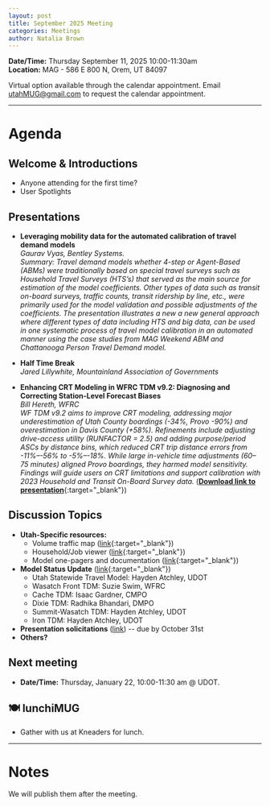 ```yaml
---
layout: post
title: September 2025 Meeting
categories: Meetings
author: Natalia Brown
---
```


**Date/Time:** Thursday September 11, 2025 10:00-11:30am  
**Location:** MAG - 586 E 800 N, Orem, UT 84097 <br/>

Virtual option available through the calendar appointment. Email utahMUG@gmail.com to request the calendar appointment.

---

# Agenda

## Welcome & Introductions

- Anyone attending for the first time?
- User Spotlights

## Presentations

- **Leveraging mobility data for the automated calibration of travel demand models** <br/>_Gaurav Vyas, Bentley Systems._<br/>_Summary: Travel demand models whether 4-step or Agent-Based (ABMs) were traditionally based on special travel surveys such as Household Travel Surveys (HTS’s) that served as the main source for estimation of the model coefficients. Other types of data such as transit on-board surveys, traffic counts, transit ridership by line, etc., were primarily used for the model validation and possible adjustments of the coefficients. The presentation illustrates a new a new general approach where different types of data including HTS and big data, can be used in one systematic process of travel model calibration in an automated manner using the case studies from MAG Weekend ABM and Chattanooga Person Travel Demand model._

- **Half Time Break**<br>_Jared Lillywhite, Mountainland Association of Governments_

- **Enhancing CRT Modeling in WFRC TDM v9.2: Diagnosing and Correcting Station-Level Forecast Biases** <br/>_Bill Hereth, WFRC_<br/>_WF TDM v9.2 aims to improve CRT modeling, addressing major underestimation of Utah County boardings (-34%, Provo -90%) and overestimation in Davis County (+58%). Refinements include adjusting drive-access utility (RUNFACTOR = 2.5) and adding purpose/period ASCs by distance bins, which reduced CRT trip distance errors from -11%–-56% to -5%–-18%. While large in-vehicle time adjustments (60–75 minutes) aligned Provo boardings, they harmed model sensitivity. Findings will guide users on CRT limitations and support calibration with 2023 Household and Transit On-Board Survey data._ ([**Download link to presentation**](https://docs.google.com/presentation/d/1vms6dSRLROttmH4DlDV9_EON4AESysZSyNy2pfm9oYo){:target="\_blank"})

## Discussion Topics

- **Utah-Specific resources:**
  - Volume traffic map ([link](https://unifiedplan.org/traffic-volume-map/){:target="\_blank"})
  - Household/Job viewer ([link](https://unifiedplan.org/utah-household-job-forecast-map/){:target="\_blank"})
  - Model one-pagers and documentation ([link](https://utahmug.org/models/){:target="\_blank"})
- **Model Status Update** ([link](https://docs.google.com/presentation/d/10oamHc9ogYgSUA8_kOSH9_BzyWuUlVTWjH_W7XGcx7w/edit?usp=sharing){:target="\_blank"})
  - Utah Statewide Travel Model: Hayden Atchley, UDOT
  - Wasatch Front TDM: Suzie Swim, WFRC
  - Cache TDM: Isaac Gardner, CMPO
  - Dixie TDM: Radhika Bhandari, DMPO
  - Summit-Wasatch TDM: Hayden Atchley, UDOT
  - Iron TDM: Hayden Atchley, UDOT
- **Presentation solicitations** ([link](https://forms.gle/wsjRcwJtFuRzzgFN7)) -- due by October 31st
- **Others?**

## Next meeting

- **Date/Time:** Thursday, January 22, 10:00-11:30 am @ UDOT.

## 🍽 lunchiMUG

- Gather with us at Kneaders for lunch.

---

# Notes

We will publish them after the meeting.
